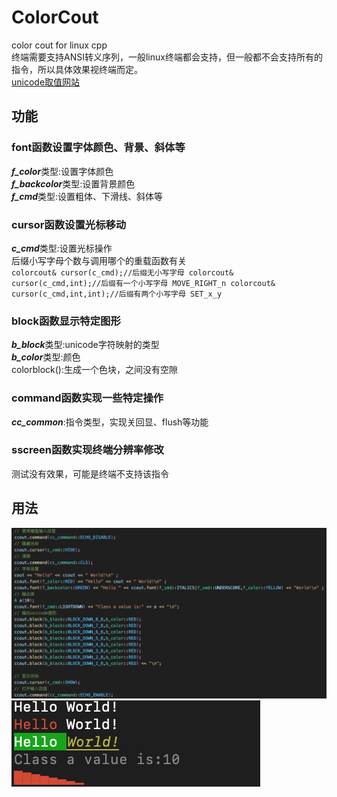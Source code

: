 # ColorCout
 color cout for linux cpp    
终端需要支持ANSI转义序列，一般linux终端都会支持，但一般都不会支持所有的指令，所以具体效果视终端而定。   
[unicode取值网站](https://symbl.cc/cn/unicode-table/#block-elements)
## 功能  
### font函数设置字体颜色、背景、斜体等   
***f_color***类型:设置字体颜色  
***f_backcolor***类型:设置背景颜色  
***f_cmd***类型:设置粗体、下滑线、斜体等  
### cursor函数设置光标移动  
***c_cmd***类型:设置光标操作  
后缀小写字母个数与调用哪个的重载函数有关  
`colorcout& cursor(c_cmd);//后缀无小写字母
colorcout& cursor(c_cmd,int);//后缀有一个小写字母 MOVE_RIGHT_n
colorcout& cursor(c_cmd,int,int);//后缀有两个小写字母 SET_x_y`  
### block函数显示特定图形
***b_block***类型:unicode字符映射的类型  
***b_color***类型:颜色  
colorblock():生成一个色块，之间没有空隙  
### command函数实现一些特定操作  
***cc_common***:指令类型，实现关回显、flush等功能  
### sscreen函数实现终端分辨率修改  
 测试没有效果，可能是终端不支持该指令  
## 用法  
![用法](https://github.com/Marspacecraft/ColorCout/blob/main/pic2.png)
![结果](https://github.com/Marspacecraft/ColorCout/blob/main/pic.png)


